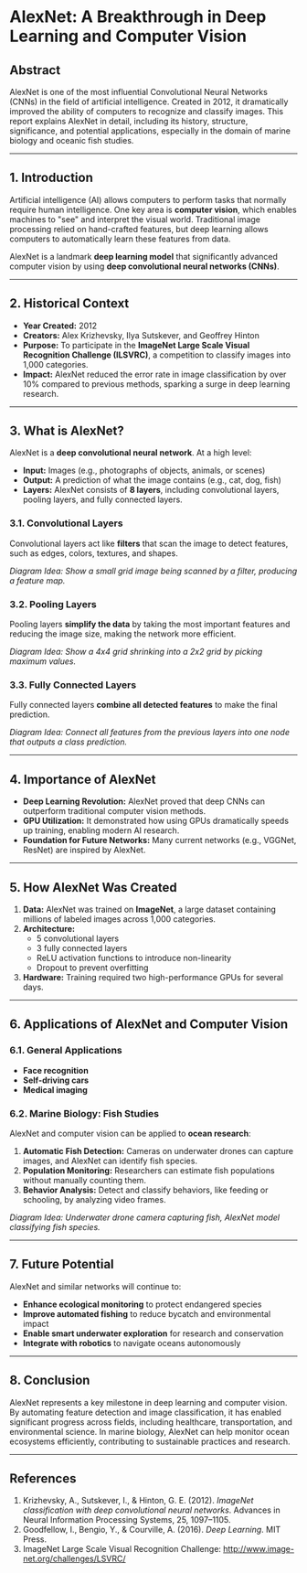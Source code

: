 # AlexNet: A Breakthrough in Deep Learning and Computer Vision

## Abstract
AlexNet is one of the most influential Convolutional Neural Networks (CNNs) in the field of artificial intelligence. Created in 2012, it dramatically improved the ability of computers to recognize and classify images. This report explains AlexNet in detail, including its history, structure, significance, and potential applications, especially in the domain of marine biology and oceanic fish studies.

---

## 1. Introduction

Artificial intelligence (AI) allows computers to perform tasks that normally require human intelligence. One key area is **computer vision**, which enables machines to "see" and interpret the visual world. Traditional image processing relied on hand-crafted features, but deep learning allows computers to automatically learn these features from data.  

AlexNet is a landmark **deep learning model** that significantly advanced computer vision by using **deep convolutional neural networks (CNNs)**.

---

## 2. Historical Context

- **Year Created:** 2012  
- **Creators:** Alex Krizhevsky, Ilya Sutskever, and Geoffrey Hinton  
- **Purpose:** To participate in the **ImageNet Large Scale Visual Recognition Challenge (ILSVRC)**, a competition to classify images into 1,000 categories.  
- **Impact:** AlexNet reduced the error rate in image classification by over 10% compared to previous methods, sparking a surge in deep learning research.

---

## 3. What is AlexNet?

AlexNet is a **deep convolutional neural network**. At a high level:

- **Input:** Images (e.g., photographs of objects, animals, or scenes)  
- **Output:** A prediction of what the image contains (e.g., cat, dog, fish)  
- **Layers:** AlexNet consists of **8 layers**, including convolutional layers, pooling layers, and fully connected layers.  

### 3.1. Convolutional Layers
Convolutional layers act like **filters** that scan the image to detect features, such as edges, colors, textures, and shapes.

*Diagram Idea: Show a small grid image being scanned by a filter, producing a feature map.*

### 3.2. Pooling Layers
Pooling layers **simplify the data** by taking the most important features and reducing the image size, making the network more efficient.

*Diagram Idea: Show a 4x4 grid shrinking into a 2x2 grid by picking maximum values.*

### 3.3. Fully Connected Layers
Fully connected layers **combine all detected features** to make the final prediction.

*Diagram Idea: Connect all features from the previous layers into one node that outputs a class prediction.*

---

## 4. Importance of AlexNet

- **Deep Learning Revolution:** AlexNet proved that deep CNNs can outperform traditional computer vision methods.  
- **GPU Utilization:** It demonstrated how using GPUs dramatically speeds up training, enabling modern AI research.  
- **Foundation for Future Networks:** Many current networks (e.g., VGGNet, ResNet) are inspired by AlexNet.

---

## 5. How AlexNet Was Created

1. **Data:** AlexNet was trained on **ImageNet**, a large dataset containing millions of labeled images across 1,000 categories.  
2. **Architecture:**  
   - 5 convolutional layers  
   - 3 fully connected layers  
   - ReLU activation functions to introduce non-linearity  
   - Dropout to prevent overfitting  
3. **Hardware:** Training required two high-performance GPUs for several days.  

---

## 6. Applications of AlexNet and Computer Vision

### 6.1. General Applications
- **Face recognition**  
- **Self-driving cars**  
- **Medical imaging**  

### 6.2. Marine Biology: Fish Studies
AlexNet and computer vision can be applied to **ocean research**:

1. **Automatic Fish Detection:** Cameras on underwater drones can capture images, and AlexNet can identify fish species.  
2. **Population Monitoring:** Researchers can estimate fish populations without manually counting them.  
3. **Behavior Analysis:** Detect and classify behaviors, like feeding or schooling, by analyzing video frames.  

*Diagram Idea: Underwater drone camera capturing fish, AlexNet model classifying fish species.*

---

## 7. Future Potential

AlexNet and similar networks will continue to:

- **Enhance ecological monitoring** to protect endangered species  
- **Improve automated fishing** to reduce bycatch and environmental impact  
- **Enable smart underwater exploration** for research and conservation  
- **Integrate with robotics** to navigate oceans autonomously  

---

## 8. Conclusion

AlexNet represents a key milestone in deep learning and computer vision. By automating feature detection and image classification, it has enabled significant progress across fields, including healthcare, transportation, and environmental science. In marine biology, AlexNet can help monitor ocean ecosystems efficiently, contributing to sustainable practices and research.  

---

## References

1. Krizhevsky, A., Sutskever, I., & Hinton, G. E. (2012). *ImageNet classification with deep convolutional neural networks*. Advances in Neural Information Processing Systems, 25, 1097–1105.  
2. Goodfellow, I., Bengio, Y., & Courville, A. (2016). *Deep Learning*. MIT Press.  
3. ImageNet Large Scale Visual Recognition Challenge: http://www.image-net.org/challenges/LSVRC/


